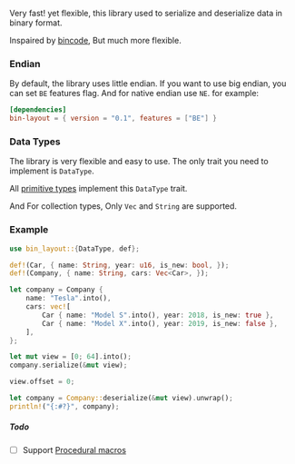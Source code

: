 Very fast! yet flexible, this library used to serialize and deserialize data in binary format.

Inspaired by [bincode](https://github.com/bincode-org/bincode), But much more flexible.

### Endian

By default, the library uses little endian.
If you want to use big endian, you can set `BE` features flag. And for native endian use `NE`. for example:

```toml
[dependencies]
bin-layout = { version = "0.1", features = ["BE"] }
```

### Data Types

The library is very flexible and easy to use. The only trait you need to implement is `DataType`.

All [primitive types](https://doc.rust-lang.org/stable/rust-by-example/primitives.html) implement this `DataType` trait.

And For collection types, Only `Vec` and `String` are supported. 

### Example

```rust
use bin_layout::{DataType, def};

def!(Car, { name: String, year: u16, is_new: bool, });
def!(Company, { name: String, cars: Vec<Car>, });

let company = Company {
    name: "Tesla".into(),
    cars: vec![
        Car { name: "Model S".into(), year: 2018, is_new: true },
        Car { name: "Model X".into(), year: 2019, is_new: false },
    ],
};

let mut view = [0; 64].into();
company.serialize(&mut view);

view.offset = 0;

let company = Company::deserialize(&mut view).unwrap();
println!("{:#?}", company);
```

##### Todo

- [ ] Support [Procedural macros](https://doc.rust-lang.org/reference/procedural-macros.html)